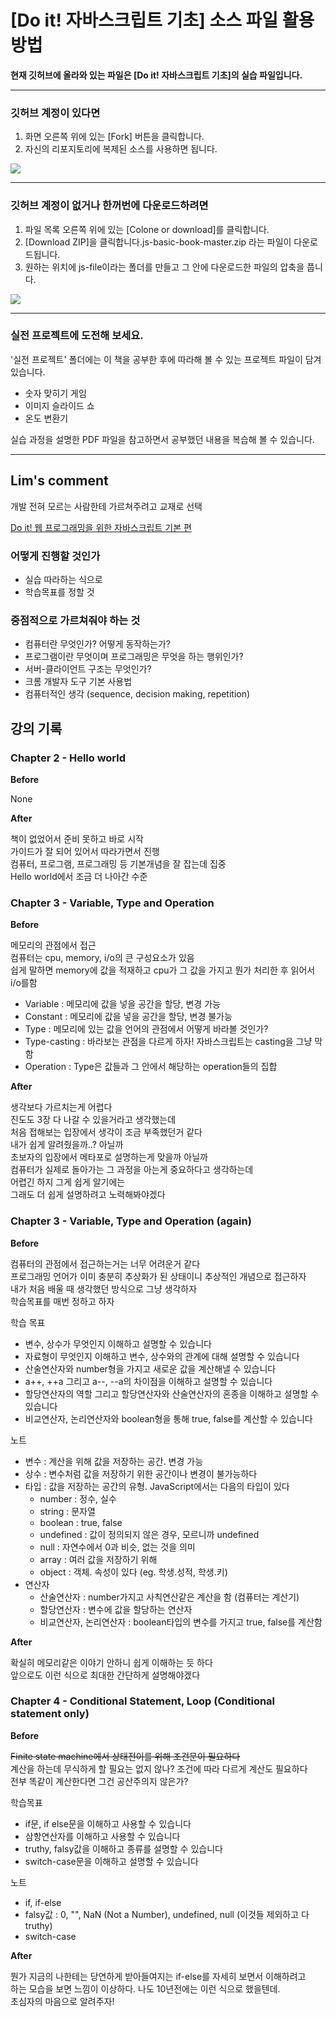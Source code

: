 # [Do it! 자바스크립트 기초] 소스 파일 활용 방법

**현재 깃허브에 올라와 있는 파일은 [Do it! 자바스크립트 기초]의 실습 파일입니다.**

----------------------------------------------


### 깃허브 계정이 있다면
1. 화면 오른쪽 위에 있는 [Fork] 버튼을 클릭합니다.
2. 자신의 리포지토리에 복제된 소스를 사용하면 됩니다.

![](https://github.com/funnycom/js-basic-book/blob/master/git-1.png)

----------------------------------------------

### 깃허브 계정이 없거나 한꺼번에 다운로드하려면
1. 파일 목록 오른쪽 위에 있는 [Colone or download]를 클릭합니다. 
2. [Download ZIP]을 클릭합니다.js-basic-book-master.zip 라는 파일이 다운로드됩니다.
3. 원하는 위치에 js-file이라는 폴더를 만들고 그 안에 다운로드한 파일의 압축을 풉니다.

![](https://github.com/funnycom/js-basic-book/blob/master/git-2.png)

----------------------------------------------

### 실전 프로젝트에 도전해 보세요.
'실전 프로젝트' 폴더에는 이 책을 공부한 후에 따라해 볼 수 있는 프로젝트 파일이 담겨 있습니다.

- 숫자 맞히기 게임
- 이미지 슬라이드 쇼
- 온도 변환기

실습 과정을 설명한 PDF 파일을 참고하면서 공부했던 내용을 복습해 볼 수 있습니다.

----------------------------------------------

## Lim's comment

개발 전혀 모르는 사람한테 가르쳐주려고 교재로 선택

[Do it! 웹 프로그래밍을 위한 자바스크립트 기본 편](http://www.yes24.com/Product/Goods/71127080)

### 어떻게 진행할 것인가

- 실습 따라하는 식으로
- 학습목표를 정할 것

### 중점적으로 가르쳐줘야 하는 것

- 컴퓨터란 무엇인가? 어떻게 동작하는가?
- 프로그램이란 무엇이며 프로그래밍은 무엇을 하는 행위인가?
- 서버-클라이언트 구조는 무엇인가?
- 크롬 개발자 도구 기본 사용법
- 컴퓨터적인 생각 (sequence, decision making, repetition)

## 강의 기록

### Chapter 2 - Hello world

**Before**

None

**After**

책이 없었어서 준비 못하고 바로 시작\
가이드가 잘 되어 있어서 따라가면서 진행\
컴퓨터, 프로그램, 프로그래밍 등 기본개념을 잘 잡는데 집중\
Hello world에서 조금 더 나아간 수준

### Chapter 3 - Variable, Type and Operation

**Before**

메모리의 관점에서 접근\
컴퓨터는 cpu, memory, i/o의 큰 구성요소가 있음\
쉽게 말하면 memory에 값을 적재하고 cpu가 그 값을 가지고 뭔가 처리한 후 읽어서 i/o를함

- Variable : 메모리에 값을 넣을 공간을 할당, 변경 가능
- Constant : 메모리에 값을 넣을 공간을 할당, 변경 불가능
- Type : 메모리에 있는 값을 언어의 관점에서 어떻게 바라볼 것인가?
- Type-casting : 바라보는 관점을 다르게 하자! 자바스크립트는 casting을 그냥 막 함
- Operation : Type은 값들과 그 안에서 해당하는 operation들의 집합

**After**

생각보다 가르치는게 어렵다\
진도도 3장 다 나갈 수 있을거라고 생각했는데\
처음 접해보는 입장에서 생각이 조금 부족했던거 같다\
내가 쉽게 알려줬을까..? 아닐까\
초보자의 입장에서 메타포로 설명하는게 맞을까 아닐까\
컴퓨터가 실제로 돌아가는 그 과정을 아는게 중요하다고 생각하는데\
어렵긴 하지 그게 쉽게 알기에는\
그래도 더 쉽게 설명하려고 노력해봐야겠다

### Chapter 3 - Variable, Type and Operation (again)

**Before**

컴퓨터의 관점에서 접근하는거는 너무 어려운거 같다\
프로그래밍 언어가 이미 충분히 추상화가 된 상태이니 추상적인 개념으로 접근하자\
내가 처음 배울 때 생각했던 방식으로 그냥 생각하자\
학습목표를 매번 정하고 하자

학습 목표

- 변수, 상수가 무엇인지 이해하고 설명할 수 있습니다
- 자료형이 무엇인지 이해하고 변수, 상수와의 관계에 대해 설명할 수 있습니다
- 산술연산자와 number형을 가지고 새로운 값을 계산해낼 수 있습니다
- a++, ++a 그리고 a--, --a의 차이점을 이해하고 설명할 수 있습니다
- 할당연산자의 역할 그리고 할당연산자와 산술연산자의 혼종을 이해하고 설명할 수 있습니다
- 비교연산자, 논리연산자와 boolean형을 통해 true, false를 계산할 수 있습니다

노트

- 변수 : 계산을 위해 값을 저장하는 공간. 변경 가능
- 상수 : 변수처럼 값을 저장하기 위한 공간이나 변경이 불가능하다
- 타입 : 값을 저장하는 공간의 유형. JavaScript에서는 다음의 타입이 있다
  - number : 정수, 실수
  - string : 문자열
  - boolean : true, false
  - undefined : 값이 정의되지 않은 경우, 모르니까 undefined
  - null : 자연수에서 0과 비슷, 없는 것을 의미
  - array : 여러 값을 저장하기 위해
  - object : 객체. 속성이 있다 (eg. 학생.성적, 학생.키)
- 연산자
  - 산술연산자 : number가지고 사칙연산같은 계산을 함 (컴퓨터는 계산기)
  - 할당연산자 : 변수에 값을 할당하는 연산자
  - 비교연산자, 논리연산자 : boolean타입의 변수를 가지고 true, false를 계산함

**After**

확실히 메모리같은 이야기 안하니 쉽게 이해하는 듯 하다\
앞으로도 이런 식으로 최대한 간단하게 설명해야겠다

### Chapter 4 - Conditional Statement, Loop (Conditional statement only)

**Before**

~~Finite state machine에서 상태전이를 위해 조건문이 필요하다~~\
계산을 하는데 무식하게 할 필요는 없지 않나? 조건에 따라 다르게 계산도 필요하다\
전부 똑같이 계산한다면 그건 공산주의지 않은가?

학습목표

- if문, if else문을 이해하고 사용할 수 있습니다
- 삼항연산자를 이해하고 사용할 수 있습니다
- truthy, falsy값을 이해하고 종류를 설명할 수 있습니다
- switch-case문을 이해하고 설명할 수 있습니다

노트

- if, if-else
- falsy값 : 0, "", NaN (Not a Number), undefined, null (이것들 제외하고 다 truthy)
- switch-case

**After**

뭔가 지금의 나한테는 당연하게 받아들여지는 if-else를 자세히 보면서 이해하려고\
하는 모습을 보면 느낌이 이상하다. 나도 10년전에는 이런 식으로 했을텐데.\
초심자의 마음으로 알려주자!
